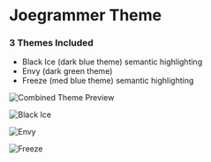 # Joegrammer Theme

### 3 Themes Included

*   Black Ice (dark blue theme) semantic highlighting 
*   Envy (dark green theme)
*   Freeze (med blue theme) semantic highlighting

![Combined Theme Preview](https://github.com/exastone/joegrammer-theme/blob/main/screenshots/combined.png?raw=true)


![Black Ice](https://github.com/exastone/joegrammer-theme/blob/main/screenshots/black-ice.png?raw=true)


![Envy](https://github.com/exastone/joegrammer-theme/blob/main/screenshots/envy.png?raw=true)


![Freeze](https://github.com/exastone/joegrammer-theme/blob/main/screenshots/freeze.png?raw=true)